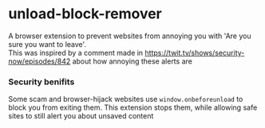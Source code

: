 # unload-block-remover
A browser extension to prevent websites from annoying you with 'Are you sure you want to leave'.<br>
This was inspired by a comment made in https://twit.tv/shows/security-now/episodes/842 about how annoying these alerts are<br>

### Security benifits
Some scam and browser-hijack websites use `window.onbeforeunload` to block you from exiting them. This extension stops them, while allowing safe sites to still alert you about unsaved content
